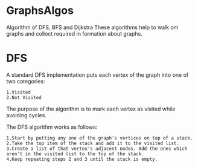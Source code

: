 # GraphsAlgos
Algorithm of DFS, BFS and Dijkstra
These algorithms help to walk om graphs and colloct required in formation about graphs.

# DFS
A standard DFS implementation puts each vertex of the graph into one of two categories:

    1.Visited
    2.Not Visited

The purpose of the algorithm is to mark each vertex as visited while avoiding cycles.

The DFS algorithm works as follows:

    1.Start by putting any one of the graph's vertices on top of a stack.
    2.Take the top item of the stack and add it to the visited list.
    3.Create a list of that vertex's adjacent nodes. Add the ones which aren't in the visited list to the top of the stack.
    4.Keep repeating steps 2 and 3 until the stack is empty.
